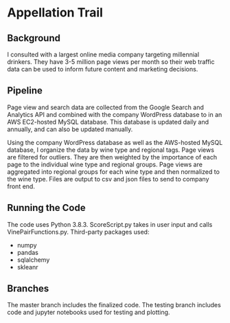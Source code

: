 # Appellation Trail

## Background

I consulted with a largest online media company targeting millennial drinkers. They have 3-5 million page views per month so their web traffic data can be used to inform future content and marketing decisions.

## Pipeline

Page view and search data are collected from the Google Search and Analytics API and combined with the company WordPress database to in an AWS EC2-hosted MySQL database. This database is updated daily and annually, and can also be updated manually. 

Using the company WordPress database as well as the AWS-hosted MySQL database, I organize the data by wine type and regional tags. Page views are filtered for outliers. They are then weighted by the importance of each page to the individual wine type and regional groups. Page views are aggregated into regional groups for each wine type and then normalized to the wine type. Files are output to csv and json files to send to company front end.

## Running the Code

The code uses Python 3.8.3. ScoreScript.py takes in user input and calls VinePairFunctions.py. Third-party packages used:

* numpy
* pandas
* sqlalchemy
* skleanr

## Branches

The master branch includes the finalized code. The testing branch includes code and jupyter notebooks used for testing and plotting. 
